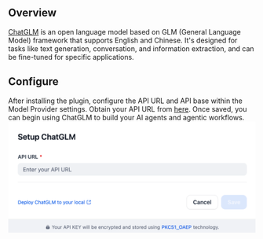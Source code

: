 ## Overview

[ChatGLM](https://open.bigmodel.cn/) is an open language model based on GLM (General Language Model) framework that supports English and Chinese. It's designed for tasks like text generation, conversation, and information extraction, and can be fine-tuned for specific applications.

## Configure

After installing the plugin, configure the API URL and API base within the Model Provider settings. Obtain your API URL from [here](https://open.bigmodel.cn/). Once saved, you can begin using ChatGLM to build your AI agents and agentic workflows.
![](./_assets/chatglm_config.PNG)